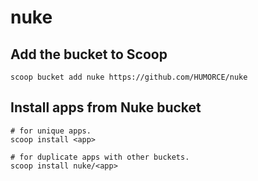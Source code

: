 # nuke

## Add the bucket to Scoop

```pwsh
scoop bucket add nuke https://github.com/HUMORCE/nuke
```

## Install apps from Nuke bucket

```pwsh
# for unique apps.
scoop install <app>

# for duplicate apps with other buckets.
scoop install nuke/<app>
```
